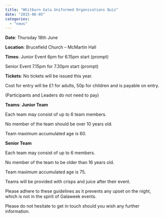 ```yaml
---
title: "Whitburn Gala Uniformed Organisations Quiz"
date: "2015-06-05"
categories: 
  - "news"
---
```


**Date**: Thursday 18th June

**Location**: Brucefield Church – McMartin Hall

**Times**: Junior Event 6pm for 6.15pm start (prompt)

Senior Event 7.15pm for 7.30pm start (prompt)

**Tickets**: No tickets will be issued this year.

Cost for entry will be £1 for adults, 50p for children and is payable on entry.

(Participants and Leaders do not need to pay)

**Teams**: **Junior Team**

Each team may consist of up to 6 team members.

No member of the team should be over 10 years old.

Team maximum accumulated age is 60.

**Senior Team**

Each team may consist of up to 6 members.

No member of the team to be older than 16 years old.

Team maximum accumulated age is 75.

Teams will be provided with crisps and juice after their event.

Please adhere to these guidelines as it prevents any upset on the night, which is not in the spirit of Galaweek events.

Please do not hesitate to get in touch should you wish any further information.
